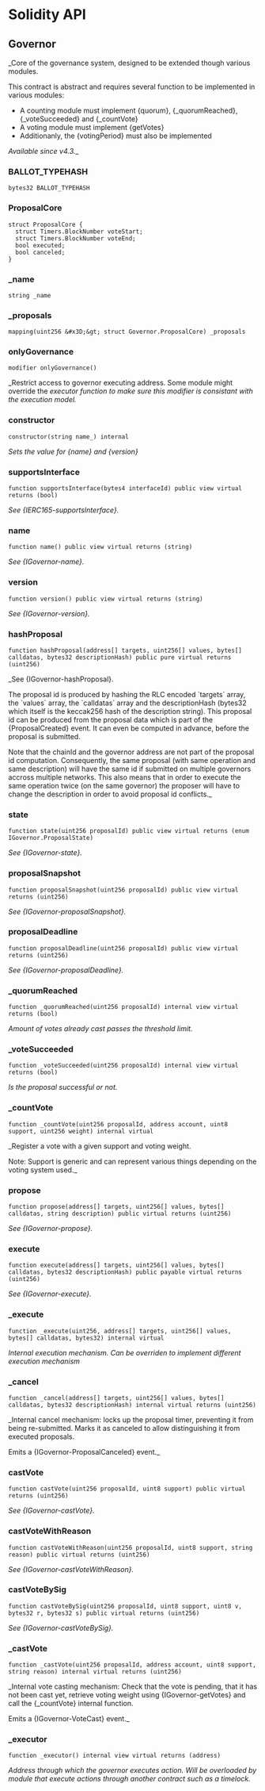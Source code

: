 # Solidity API

## Governor

_Core of the governance system, designed to be extended though various modules.

This contract is abstract and requires several function to be implemented in various modules:

- A counting module must implement {quorum}, {_quorumReached}, {_voteSucceeded} and {_countVote}
- A voting module must implement {getVotes}
- Additionanly, the {votingPeriod} must also be implemented

_Available since v4.3.__

### BALLOT_TYPEHASH

```solidity
bytes32 BALLOT_TYPEHASH
```

### ProposalCore

```solidity
struct ProposalCore {
  struct Timers.BlockNumber voteStart;
  struct Timers.BlockNumber voteEnd;
  bool executed;
  bool canceled;
}
```

### _name

```solidity
string _name
```

### _proposals

```solidity
mapping(uint256 &#x3D;&gt; struct Governor.ProposalCore) _proposals
```

### onlyGovernance

```solidity
modifier onlyGovernance()
```

_Restrict access to governor executing address. Some module might override the _executor function to make
sure this modifier is consistant with the execution model._

### constructor

```solidity
constructor(string name_) internal
```

_Sets the value for {name} and {version}_

### supportsInterface

```solidity
function supportsInterface(bytes4 interfaceId) public view virtual returns (bool)
```

_See {IERC165-supportsInterface}._

### name

```solidity
function name() public view virtual returns (string)
```

_See {IGovernor-name}._

### version

```solidity
function version() public view virtual returns (string)
```

_See {IGovernor-version}._

### hashProposal

```solidity
function hashProposal(address[] targets, uint256[] values, bytes[] calldatas, bytes32 descriptionHash) public pure virtual returns (uint256)
```

_See {IGovernor-hashProposal}.

The proposal id is produced by hashing the RLC encoded &#x60;targets&#x60; array, the &#x60;values&#x60; array, the &#x60;calldatas&#x60; array
and the descriptionHash (bytes32 which itself is the keccak256 hash of the description string). This proposal id
can be produced from the proposal data which is part of the {ProposalCreated} event. It can even be computed in
advance, before the proposal is submitted.

Note that the chainId and the governor address are not part of the proposal id computation. Consequently, the
same proposal (with same operation and same description) will have the same id if submitted on multiple governors
accross multiple networks. This also means that in order to execute the same operation twice (on the same
governor) the proposer will have to change the description in order to avoid proposal id conflicts._

### state

```solidity
function state(uint256 proposalId) public view virtual returns (enum IGovernor.ProposalState)
```

_See {IGovernor-state}._

### proposalSnapshot

```solidity
function proposalSnapshot(uint256 proposalId) public view virtual returns (uint256)
```

_See {IGovernor-proposalSnapshot}._

### proposalDeadline

```solidity
function proposalDeadline(uint256 proposalId) public view virtual returns (uint256)
```

_See {IGovernor-proposalDeadline}._

### _quorumReached

```solidity
function _quorumReached(uint256 proposalId) internal view virtual returns (bool)
```

_Amount of votes already cast passes the threshold limit._

### _voteSucceeded

```solidity
function _voteSucceeded(uint256 proposalId) internal view virtual returns (bool)
```

_Is the proposal successful or not._

### _countVote

```solidity
function _countVote(uint256 proposalId, address account, uint8 support, uint256 weight) internal virtual
```

_Register a vote with a given support and voting weight.

Note: Support is generic and can represent various things depending on the voting system used._

### propose

```solidity
function propose(address[] targets, uint256[] values, bytes[] calldatas, string description) public virtual returns (uint256)
```

_See {IGovernor-propose}._

### execute

```solidity
function execute(address[] targets, uint256[] values, bytes[] calldatas, bytes32 descriptionHash) public payable virtual returns (uint256)
```

_See {IGovernor-execute}._

### _execute

```solidity
function _execute(uint256, address[] targets, uint256[] values, bytes[] calldatas, bytes32) internal virtual
```

_Internal execution mechanism. Can be overriden to implement different execution mechanism_

### _cancel

```solidity
function _cancel(address[] targets, uint256[] values, bytes[] calldatas, bytes32 descriptionHash) internal virtual returns (uint256)
```

_Internal cancel mechanism: locks up the proposal timer, preventing it from being re-submitted. Marks it as
canceled to allow distinguishing it from executed proposals.

Emits a {IGovernor-ProposalCanceled} event._

### castVote

```solidity
function castVote(uint256 proposalId, uint8 support) public virtual returns (uint256)
```

_See {IGovernor-castVote}._

### castVoteWithReason

```solidity
function castVoteWithReason(uint256 proposalId, uint8 support, string reason) public virtual returns (uint256)
```

_See {IGovernor-castVoteWithReason}._

### castVoteBySig

```solidity
function castVoteBySig(uint256 proposalId, uint8 support, uint8 v, bytes32 r, bytes32 s) public virtual returns (uint256)
```

_See {IGovernor-castVoteBySig}._

### _castVote

```solidity
function _castVote(uint256 proposalId, address account, uint8 support, string reason) internal virtual returns (uint256)
```

_Internal vote casting mechanism: Check that the vote is pending, that it has not been cast yet, retrieve
voting weight using {IGovernor-getVotes} and call the {_countVote} internal function.

Emits a {IGovernor-VoteCast} event._

### _executor

```solidity
function _executor() internal view virtual returns (address)
```

_Address through which the governor executes action. Will be overloaded by module that execute actions
through another contract such as a timelock._

